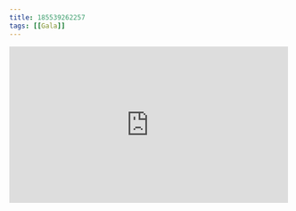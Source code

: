 ```yaml
---
title: 185539262257
tags: [[Gala]]
---
```

<iframe allow="accelerometer; autoplay; clipboard-write; encrypted-media; gyroscope; picture-in-picture" allowfullscreen="" frameborder="0" height="281" id="youtube_iframe" src="https://www.youtube.com/embed/p3l7fgvrEKM?feature=oembed&amp;enablejsapi=1&amp;origin=https://safe.txmblr.com&amp;wmode=opaque" width="500"></iframe>